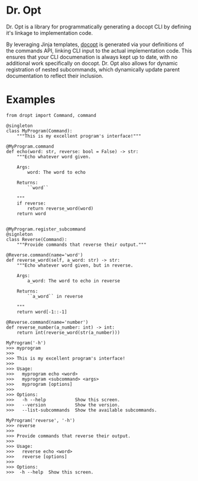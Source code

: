 # Dr. Opt

Dr. Opt is a library for programmatically generating a docopt CLI by defining it's linkage to implementation code.

By leveraging Jinja templates, [docopt](https://github.com/docopt/docopt) is generated via your definitions of the
commands API, linking CLI input to the actual implementation code. This ensures that your CLI documenation is always
kept up to date,  with no additional work specifically on docopt. Dr. Opt also allows for dynamic registration of
nested subcommands, which dynamically update parent documentation to reflect their inclusion.

# Examples

    from dropt import Command, command

    @singleton
    class MyProgram(Command):
        """This is my excellent program's interface!"""

    @MyProgram.command
    def echo(word: str, reverse: bool = False) -> str:
        """Echo whatever word given.

        Args:
            word: The word to echo

        Returns:
            ``word``

        """
        if reverse:
            return reverse_word(word)
        return word


    @MyProgram.register_subcommand
    @signleton
    class Reverse(Command):
        """Provide commands that reverse their output."""

    @Reverse.command(name='word')
    def reverse_word(self, a_word: str) -> str:
        """Echo whatever word given, but in reverse.

        Args:
            a_word: The word to echo in reverse

        Returns:
            ``a_word`` in reverse

        """
        return word[-1::-1]

    @Reverse.command(name='number')
    def reverse_number(a_number: int) -> int:
        return int(reverse_word(str(a_number)))

    MyProgram('-h')
    >>> myprogram
    >>>
    >>> This is my excellent program's interface!
    >>>
    >>> Usage:
    >>>   myprogram echo <word>
    >>>   myprogram <subcommand> <args>
    >>>   myprogram [options]
    >>>
    >>> Options:
    >>>   -h --help           Show this screen.
    >>>   --version           Show the version.
    >>>   --list-subcommands  Show the available subcommands.

    MyProgram('reverse', '-h')
    >>> reverse
    >>>
    >>> Provide commands that reverse their output.
    >>>
    >>> Usage:
    >>>   reverse echo <word>
    >>>   reverse [options]
    >>>
    >>> Options:
    >>>  -h --help  Show this screen.
